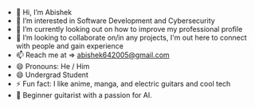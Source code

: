 - 👋 Hi, I’m Abishek
- 🌱 I’m interested in Software Development and Cybersecurity
- 👀 I’m currently looking out on how to improve my professional profile
- 💞️ I’m looking to collaborate on/in any projects, I'm out here to connect with people and gain experience
- 📫 Reach me at => abishek642005@gmail.com
- 😄 Pronouns: He / Him
- 😄 Undergrad Student
- ⚡ Fun fact: I like anime, manga, and electric guitars and cool tech
- 🎸 Beginner guitarist with a passion for AI.

<!---
Abishek-2425/Abishek-2425 is a ✨ special ✨ repository because its `README.md` (this file) appears on your GitHub profile.
You can click the Preview link to take a look at your changes.
--->
